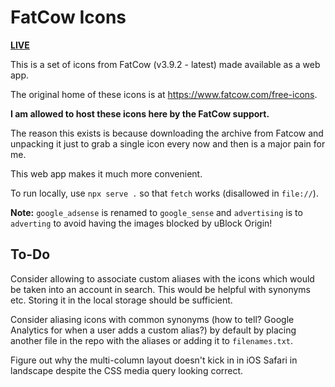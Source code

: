 # FatCow Icons

[**LIVE**](https://tomashubelbauer.github.io/fatcow-icons)

This is a set of icons from FatCow (v3.9.2 - latest) made available as a web app.

The original home of these icons is at https://www.fatcow.com/free-icons.

**I am allowed to host these icons here by the FatCow support.**

The reason this exists is because downloading the archive from Fatcow and unpacking
it just to grab a single icon every now and then is a major pain for me.

This web app makes it much more convenient.

To run locally, use `npx serve .` so that `fetch` works (disallowed in `file://`).

**Note:** `google_adsense` is renamed to `google_sense` and `advertising` is to
`adverting` to avoid having the images blocked by uBlock Origin!

## To-Do

Consider allowing to associate custom aliases with the icons which would be taken
into an account in search. This would be helpful with synonyms etc. Storing it
in the local storage should be sufficient.

Consider aliasing icons with common synonyms (how to tell? Google Analytics for
when a user adds a custom alias?) by default by placing another file in the repo
with the aliases or adding it to `filenames.txt`.

Figure out why the multi-column layout doesn't kick in in iOS Safari in landscape
despite the CSS media query looking correct.
